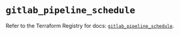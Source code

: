 # `gitlab_pipeline_schedule`

Refer to the Terraform Registry for docs: [`gitlab_pipeline_schedule`](https://registry.terraform.io/providers/gitlabhq/gitlab/17.9.0/docs/resources/pipeline_schedule).
